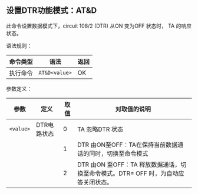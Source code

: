 ## 设置DTR功能模式：AT&D

此命令设置数据模式下，circuit 108/2 (DTR) 从ON 变为OFF 状态时， TA 的响应状态。

语法规则：

| 命令类型 | 语法          | 返回 |
| -------- | ------------- | ---- |
| 执行命令 | `AT&D<value>` | OK   |

 

参数定义：

| 参数      | 定义        | 取值 | 对取值的说明                                                 |
| --------- | ----------- | ---- | ------------------------------------------------------------ |
| `<value>` | DTR电路状态 | 0    | TA 忽略DTR 状态                                              |
|           |             | 1    | DTR 由ON至OFF：TA在保持当前数据通话的同时，切换至命令模式    |
|           |             | 2    | DTR 由ON 至OFF：TA 释放数据通话，切换至命令模式。DTR= OFF 时，为自动应答关闭状态。 |
